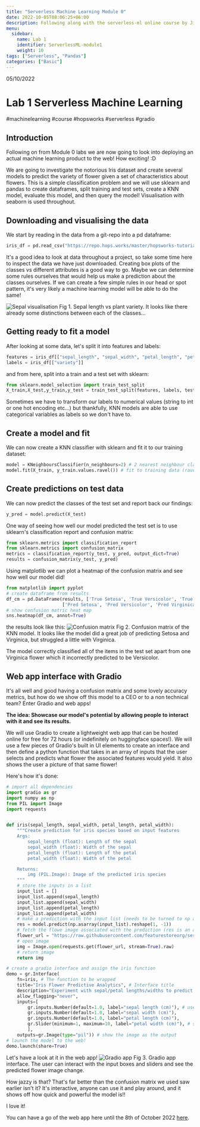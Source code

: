 ```yaml
---
title: "Serverless Machine Learning Module 0"
date: 2022-10-05T08:06:25+06:00
description: Following along with the serverless-ml online course by Jim Dowling and Hopsworks.
menu:
  sidebar:
    name: Lab 1
    identifier: ServerlessML-module1
    weight: 10
tags: ["Serverless", "Pandas"]
categories: ["Basic"]
---
```


05/10/2022

# Lab 1 Serverless Machine Learning
#machinelearning #course #hopsworks #serverless #gradio

## Introduction
Following on from Module 0 labs we are now going to look into deploying an actual machine learning product to the web! How exciting! :D

We are going to investigate the notorious Iris dataset and create several models to predict the variety of flower given a set of characteristics about flowers. This is a simple classification problem and we will use sklearn and pandas to create dataframes, split training and test sets, create a KNN model, evaluate this model, and then query the model! Visualisation with seaborn is used throughout.

## Downloading and visualising the data
We start by reading in the data from a git-repo into a pd dataframe:
```python
iris_df = pd.read_csv("https://repo.hops.works/master/hopsworks-tutorials/data/iris.csv")
```
It's a good idea to look at data throughout a project, so take some time here to inspect the data we have just downloaded. Creating box plots of the classes vs different attributes is a good way to go. Maybe we can determine some rules ourselves that would help us make a prediction about the classes ourselves. If we can create a few simple rules in our head or spot pattern, it's very likely a machine learning model will be able to do the same!

![](iris_box_sepal.png "Sepal visualisation") Fig 1. Sepal length vs plant variety. It looks like there already some distinctions between each of the classes...


## Getting ready to fit a model
After looking at some data, let's split it into features and labels:
```python
features = iris_df[["sepal_length", "sepal_width", "petal_length", "petal_width"]]
labels = iris_df[["variety"]]
```
and from here, split into a train and a test set with sklearn:
```python
from sklearn.model_selection import train_test_split
X_train,X_test,y_train,y_test = train_test_split(features, labels, test_size=0.2)
```
Sometimes we have to transform our labels to numerical values (string to int or one hot encoding etc...) but thankfully, KNN models are able to use categorical variables as labels so we don't have to.

## Create a model and fit

We can now create a KNN classifier with sklearn and fit it to our training dataset:

```python
model = KNeighboursClassifier(n_neighbours=2) # 2 nearest neighbour classifier
model.fit(X_train, y_train.values.ravel()) # fit to training data (ravel allows for categorical labels)
```

## Create predictions on test data
We can now predict the classes of the test set and report back our findings:
```python
y_pred = model.predict(X_test)
```

One way of seeing how well our model predicted the test set is to use sklearn's classification report and confusion matrix:
```python
from sklearn.metrics import classification_report
from sklearn.metrics import confusion_matrix
metrics = classification_report(y_test, y_pred, output_dict=True)
results = confusion_matrix(y_test, y_pred)
```

Using matplotlib we can plot a heatmap of the confusion matrix and see how well our model did!
```python
from matplotlib import pyplot
# create dataframe from results
df_cm = pd.DataFrame(results, ['True Setosa', 'True Versicolor', 'True Virginica'],
                     ['Pred Setosa', 'Pred Versicolor', 'Pred Virginica'])
# show confusion matric heat map
sns.heatmap(df_cm, annot=True)
```
the results look like this:
![](conf_matrix.png "Confusion matrix") Fig 2. Confusion matrix of the KNN model. It looks like the model did a great job of predicting Setosa and Virginica, but struggled a little with Virginica.

The model correctly classified all of the items in the test set apart from one Virginica flower which it incorrectly predicted to be Versicolor.

## Web app interface with Gradio

It's all well and good having a confusion matrix and some lovely accuracy metrics, but how do we show off this model to a CEO or to a non technical team? Enter Gradio and web apps!

**The idea: Showcase our model's potential by allowing people to interact with it and see its results.**

We will use Gradio to create a lightweight web app that can be hosted online for free for 72 hours (or indefinitely on huggingface spaces!). We will use a few pieces of Gradio's built in UI elements to create an interface and then define a python function that takes in an array of inputs that the user selects and predicts what flower the associated features would yield. It also shows the user a picture of that same flower!

Here's how it's done:

```python
# import all dependencies
import gradio as gr
import numpy as np
from PIL import Image
import requests


def iris(sepal_length, sepal_width, petal_length, petal_width):
    """Create prediction for iris species based on input features
    Args:
        sepal_length (float): Length of the sepal
        sepal_width (float): Width of the sepal
        petal_length (float): Length of the petal
        petal_width (float): Width of the petal

    Returns:
        img (PIL.Image): Image of the predicted iris species
    """
    # store the inputs in a list
    input_list = []
    input_list.append(sepal_length)
    input_list.append(sepal_width)
    input_list.append(petal_length)
    input_list.append(petal_width)
    # make a prediction with the input list (needs to be turned to np array and reshaped to add in an additional set of brackets since predict requires a batch)
    res = model.predict(np.asarray(input_list).reshape(1, -1))
    # fetch the flowe image associated with the prediction (res is an array so grab first element)
    flower_url = "https://raw.githubusercontent.com/featurestoreorg/serverless-ml-course/main/src/01-module/assets/" + res[0] + ".png"
    # open image
    img = Image.open(requests.get(flower_url, stream=True).raw)            
    # return image
    return img

# create a gradio interface and assign the iris function
demo = gr.Interface(
    fn=iris, # The function to be wrapped 
    title="Iris Flower Predictive Analytics", # Interface title
    description="Experiment with sepal/petal lengths/widths to predict which flower it is.", # interface description
    allow_flagging="never",
    inputs=[
        gr.inputs.Number(default=1.0, label="sepal length (cm)"), # use box input
        gr.inputs.Number(default=1.0, label="sepal width (cm)"),
        gr.inputs.Number(default=1.0, label="petal length (cm)"),
		gr.Slider(minimum=1, maximum=10, label="petal width (cm)"), # slider cuz we're cool
        ],
    outputs=gr.Image(type="pil")) # show the image as the output
# launch the model to the web!
demo.launch(share=True)
```
Let's have a look at it in the web app!
![](gradio_app.png "Gradio app") Fig 3. Gradio app interface. The user can interact with the input boxes and sliders and see the predicted flower image change.

How jazzy is that? That's far better than the confusion matrix we used saw earlier isn't it? It's interactive, anyone can use it and play around, and it shows off how quick and powerful the model is!!

I love it!

You can have a go of the web app here until the 8th of October 2022 [here](https://28691.gradio.app).